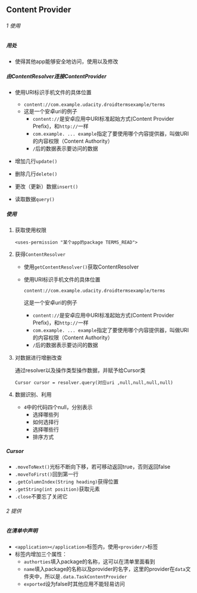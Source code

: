## Content Provider

###### 1 使用

##### 用处

- 使得其他app能够安全地访问，使用以及修改



##### 由ContentResolver连接ContentProvider

- 使用URI标识手机文件的具体位置
  - `content://com.example.udacity.droidtermsexample/terms`
  - 这是一个安卓uri的例子
    - `content://`是安卓应用中URI标准起始方式(Content Provider Prefix)，和`http://`一样
    - `com.example. ... example`指定了要使用哪个内容提供器，叫做URI的内容权限（Content Authority）
    - `/`后的数据表示要访问的数据
- 增加几行`update()`

- 删除几行`delete()`
- 更改（更新）数据`insert()`
- 读取数据`query()`



##### 使用

1. 获取使用权限

   ```
   <uses-permission "某个app的package TERMS_READ">
   ```

2. 获得`ContentResolver`

   - 使用`getContentResolver()`获取ContentResolver

   - 使用URI标识手机文件的具体位置

     `content://com.example.udacity.droidtermsexample/terms`

     这是一个安卓uri的例子

     - `content://`是安卓应用中URI标准起始方式(Content Provider Prefix)，和`http://`一样
     - `com.example. ... example`指定了要使用哪个内容提供器，叫做URI的内容权限（Content Authority）
     - `/`后的数据表示要访问的数据

3. 对数据进行增删改查

   通过resolver以及操作类型操作数据，并赋予给Cursor类

   `Cursor cursor = resolver.query(对应uri ,null,null,null,null) `

4. 数据识别、利用

   - `4`中的代码四个null，分别表示
     - 选择哪些列
     - 如何选择行
     - 选择哪些行
     - 排序方式



##### Cursor

- `.moveToNext()`光标不断向下移，若可移动返回true，否则返回false
- `.moveToFirst()`回到第一行
- `.getColumnIndex(String heading)`获得位置
- `.getString(int position)`获取元素
- `.close`不要忘了关闭它



###### 2 提供

##### 在清单中声明

- `<application></application>`标签内，使用`<provider/>`标签
- 标签内增加三个属性：
  - `authorties`填入package的名称，这可以在清单里面看到
  - `name`填入package的名称以及provider的名字，这里的provider在`data`文件夹中，所以是`.data.TaskContentProvider`
  - `exported`设为false时其他应用不能轻易访问

